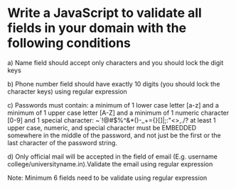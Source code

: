 # Write a JavaScript to validate all fields in your domain with the following conditions

a) Name field should accept only characters and you should lock the digit keys

b) Phone number field should have exactly 10 digits (you should lock the character keys) using regular expression

c) Passwords must contain:
    a minimum of 1 lower case letter [a-z] and
    a minimum of 1 upper case letter [A-Z] and
    a minimum of 1 numeric character [0-9] and
    1 special character: ~`!@#$%^&*()-_+={}[]|\;:"<>,./?
    at least 1 upper case, numeric, and special character must be EMBEDDED somewhere in the middle of the password, 
    and not just be the first or the last character of the password string.

d) Only official mail will be accepted in the field of email (E.g. username college/universityname.in).Validate the email using regular expression

Note:
Minimum 6 fields need to be validate using regular expression
